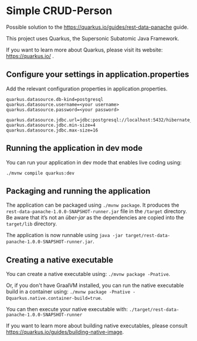 # Simple CRUD-Person

Possible solution to the https://quarkus.io/guides/rest-data-panache guide.

This project uses Quarkus, the Supersonic Subatomic Java Framework.

If you want to learn more about Quarkus, please visit its website: https://quarkus.io/ .

## Configure your settings in application.properties

Add the relevant configuration properties in application.properties.
```
quarkus.datasource.db-kind=postgresql
quarkus.datasource.username=<your username>
quarkus.datasource.password=<your password>

quarkus.datasource.jdbc.url=jdbc:postgresql://localhost:5432/hibernate_orm_test
quarkus.datasource.jdbc.min-size=4
quarkus.datasource.jdbc.max-size=16
```

## Running the application in dev mode

You can run your application in dev mode that enables live coding using:
```
./mvnw compile quarkus:dev
```

## Packaging and running the application

The application can be packaged using `./mvnw package`.
It produces the `rest-data-panache-1.0.0-SNAPSHOT-runner.jar` file in the `/target` directory.
Be aware that it’s not an _über-jar_ as the dependencies are copied into the `target/lib` directory.

The application is now runnable using `java -jar target/rest-data-panache-1.0.0-SNAPSHOT-runner.jar`.

## Creating a native executable

You can create a native executable using: `./mvnw package -Pnative`.

Or, if you don't have GraalVM installed, you can run the native executable build in a container using: `./mvnw package -Pnative -Dquarkus.native.container-build=true`.

You can then execute your native executable with: `./target/rest-data-panache-1.0.0-SNAPSHOT-runner`

If you want to learn more about building native executables, please consult https://quarkus.io/guides/building-native-image.
